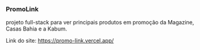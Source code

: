 ### PromoLink
projeto full-stack para ver principais produtos em promoção da Magazine, Casas Bahia e a Kabum.

Link do site: https://promo-link.vercel.app/
